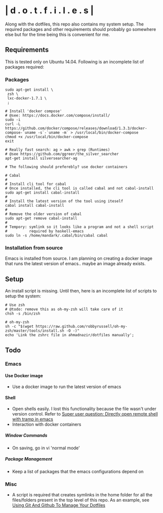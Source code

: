 # | d . o . t . f . i . l . e . s | 

Along with the dotfiles, this repo also contains my system setup. The
required packages and other requirements should probably go somewhere
else but for the time being this is convenient for me.

## Requirements

This is tested only on Ubuntu 14.04. Following is an incomplete list
of packages required:

### Packages
```
sudo apt-get install \
 zsh \
 lxc-docker-1.7.1 \
 ;

# Install 'docker compose'
# @see: https://docs.docker.com/compose/install/
sudo -i
curl -L https://github.com/docker/compose/releases/download/1.3.3/docker-compose-`uname -s`-`uname -m` > /usr/local/bin/docker-compose
chmod +x /usr/local/bin/docker-compose
exit

# Really fast search: ag > awk > grep (Runtimes)
# @see https://github.com/ggreer/the_silver_searcher
apt-get install silversearcher-ag

# The following should preferebly? use docker containers

# Cabal
#
# Install cli tool for cabal
# Once installed, the cli tool is called cabal and not cabal-install
sudo apt-get install cabal-install
#
# Install the latest version of the tool using iteself
cabal install cabal-install
#
# Remove the older version of cabal
sudo apt-get remove cabal-install
#
# Tempory: symlink so it looks like a program and not a shell script
#          required by haskell-emacs
sudo ln -s /home/mandark/.cabal/bin/cabal cabal
```

### Installation from source

Emacs is installed from source. I am planning on creating a docker
image that runs the latest version of emacs.. maybe an image already
exists.

## Setup

An install script is missing. Until then, here is an incomplete list
of scripts to setup the system:

```
# Use zsh
# @todo: remove this as oh-my-zsh will take care of it
chsh -s /bin/zsh

# oh-my-zsh
sh -c "$(wget https://raw.github.com/robbyrussell/oh-my-zsh/master/tools/install.sh -O -)"
echo 'Link the zshrc file in ahmadnazir/dotfiles manually';
```

## Todo

### Emacs

#### Use Docker image
- Use a docker image to run the latest version of emacs

#### Shell
- Open shells easily. I lost this functionality because the file
  wasn't under version control.  Refer to
  [Super user question: Directly open remote shell with tramp in emacs](http://superuser.com/a/905060/413325)
- Interaction with docker containers

##### Window Commands
- On saving, go in vi 'normal mode'

##### Package Management
- Keep a list of packages that the emacs configurations depend on

### Misc
- A script is required that creates symlinks in the home folder for
  all the files/folders present in the top level of this repo. As an
  example, see
  [Using Git And Github To Manage Your Dotfiles](http://blog.smalleycreative.com/tutorials/using-git-and-github-to-manage-your-dotfiles/)


